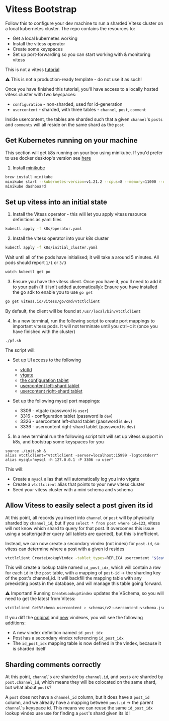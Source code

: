 # Vitess Bootstrap

Follow this to configure your dev machine to run a sharded Vitess cluster on a local kubernetes cluster.  The repo contains the resources to:

* Get a local kubernetes working
* Install the vitess operator
* Create some keyspaces
* Set up port-forwarding so you can start working with & monitoring vitess

This is not a vitess [tutorial](https://vitess.io/docs/overview/)

⚠️ This is not a production-ready template - do not use it as such!

Once you have finished this tutorial, you'll have access to a locally hosted vitess cluster with two keyspaces:
* `configuration` - non-sharded, used for id-generation
* `usercontent` - sharded, with three tables - `channel`, `post`, `comment`

Inside usercontent, the tables are sharded such that a given `channel`'s `posts` and `comments` will all reside on the same shard as the `post`


## Get Kubernetes running on your machine
This section will get k8s running on your box using minikube.  If you'd prefer to use docker desktop's version see [here](res/k8s-on-docker-desktop.md)

1. Install [minikube](https://minikube.sigs.k8s.io/docs/start/)
```sh
brew install minikube
minikube start --kubernetes-version=v1.21.2 --cpus=8 --memory=11000 --disk-size=30g
minikube dashboard 
```

## Set up vitess into an initial state

1. Install the Vitess operator - this will let you apply vitess resource definitions as yaml files
```sh
kubectl apply -f k8s/operator.yaml
```

2. Install the vitess operator into your k8s cluster
```sh
kubectl apply -f k8s/initial_cluster.yaml
```

Wait until all of the pods have initialised; it will take a around 5 minutes.  All pods should report `1/1` or `3/3`


```sh
watch kubectl get po
```

3. Ensure you have the vitess client.  Once you have it, you'll need to add it to your path (if it isn't added automatically):
Ensure you have installed the go sdk to enable you to use `go get`
```sh
go get vitess.io/vitess/go/cmd/vtctlclient
```

By default, the client will be found at `/usr/local/bin/vtctlclient`

4. In a new terminal, run the following script to create port mappings to important vitess pods.  It will not terminate until you ctrl+c it (once you have finished with the cluster)
```
./pf.sh
```
The script will:
* Set up UI access to the following
  * [vtctld](http://127.0.0.1:15000)
  * [vtgate](http://127.0.0.1:15001)
  * [the configuration tablet](http://127.0.0.1:15002)
  * [usercontent left-shard tablet](http://127.0.0.1:15003)
  * [usercontent right-shard tablet](http://127.0.0.1:15004)

* Set up the following mysql port mappings:
  * 3306 - vtgate (password is `user`)
  * 3316 - configuration tablet (password is `dev`)
  * 3326 - usercontent left-shard tablet (password is `dev`)
  * 3336 - usercontent right-shard tablet (password is `dev`)

5. In a new terminal run the following script toIt will set up vitess support in k8s, and bootstrap some keyspaces for you

```
source ./init.sh &
alias vtctlclient="vtctlclient -server=localhost:15999 -logtostderr"
alias mysql="mysql -h 127.0.0.1 -P 3306 -u user"
```

This will:
* Create a `mysql` alias that will automatically log you into vtgate
* Create a `vtctlclient` alias that points to your new vitess cluster
* Seed your vitess cluster with a mini schema and vschema


## Allow Vitess to easily select a post given its id

At this point, all records you insert into `channel` or `post` will by physically sharded by `channel_id`, but if you `select * from post where id=123`, vitess will not know which shard to query for that post.  It overcomes this issue using a scatter/gather query (all tablets are queried), but this is inefficient.

Instead, we can now create a secondary vindex (not index) for `post.id`, so vitess can determine where a post with a given id resides

```sh
vtctlclient CreateLookupVindex -tablet_types=REPLICA usercontent "$(cat schemas/post_id-secondary-vindex.json)"
```

This will create a lookup table named `id_post_idx`, which will contain a row for each `id` in the `post` table, with a mapping of `post-id` -> the sharding key of the post's channel_id.  It will backfill the mapping table with any preexisting posts in the database, and will manage this table going forward.

⚠️ Important!
Running `CreateLookupVindex` updates the VSchema, so you will need to get the latest from Vitess:

```sh
vtctlclient GetVSchema usercontent > schemas/v2-usercontent-vschema.json
```

If you diff the [original](schemas/initial-usercontent-vschema.json) and [new](schemas/v2-usercontent-vschema.json) vindexes, you will see the following additions:
 * A new vindex definition named `id_post_idx`
 * Post has a secondary vindex referencing `id_post_idx`
 * The `id_post_idx` mapping table is now defined in the vindex, because it is sharded itself

 ## Sharding comments correctly
 At this point, `channel`'s are sharded by `channel.id`, and `post`s are sharded by `post.channel_id`, which means they will be colocated on the same shard, but what about `post`s?

 A `post` does not have a `channel_id` column, but it does have a `post_id` column, and we already have a mapping between `post.id` -> the parent `channel`'s keyspace id.  This means we can reuse the same `id_post_idx` lookup vindex use use for finding a `post`'s shard given its id!
 